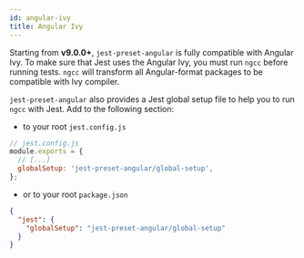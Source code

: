```yaml
---
id: angular-ivy
title: Angular Ivy
---
```


Starting from **v9.0.0+**, `jest-preset-angular` is fully compatible with Angular Ivy. To make sure that Jest uses the
Angular Ivy, you must run `ngcc` before running tests. `ngcc` will transform all Angular-format packages to be compatible
with Ivy compiler.

`jest-preset-angular` also provides a Jest global setup file to help you to run `ngcc` with Jest. Add to the following section:

- to your root `jest.config.js`

```js
// jest.config.js
module.exports = {
  // [...]
  globalSetup: 'jest-preset-angular/global-setup',
};
```

- or to your root `package.json`

```json
{
  "jest": {
    "globalSetup": "jest-preset-angular/global-setup"
  }
}
```
